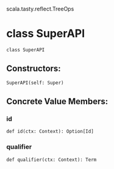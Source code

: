 scala.tasty.reflect.TreeOps
# class SuperAPI

<pre><code class="language-scala" >class SuperAPI</pre></code>
## Constructors:
<pre><code class="language-scala" >SuperAPI(self: Super)</pre></code>

## Concrete Value Members:
### id
<pre><code class="language-scala" >def id(ctx: Context): Option[Id]</pre></code>

### qualifier
<pre><code class="language-scala" >def qualifier(ctx: Context): Term</pre></code>

